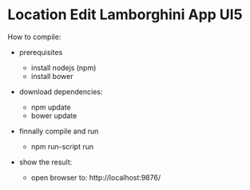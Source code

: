# Location Edit Lamborghini App UI5 #

How to compile:

- prerequisites
    - install nodejs (npm)
    - install bower

- download dependencies:
    - npm update
    - bower update

- finnally compile and run
    - npm run-script run

- show the result:
    - open browser to: http://localhost:9876/
